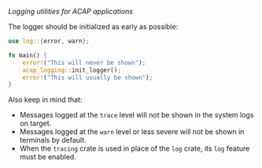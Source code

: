 _Logging utilities for ACAP applications_

The logger should be initialized as early as possible:

```rust
use log::{error, warn};

fn main() {
    error!("This will never be shown");
    acap_logging::init_logger();
    error!("This will usually be shown");
}
```

Also keep in mind that:

- Messages logged at the `trace` level will not be shown in the system logs on target.
- Messages logged at the `warn` level or less severe will not be shown in terminals by default.
- When the `tracing` crate is used in place of the `log` crate, its `log` feature must be enabled.
